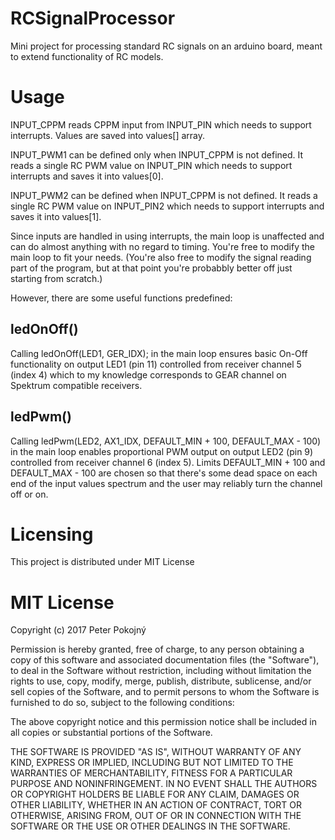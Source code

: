 # RCSignalProcessor
Mini project for processing standard RC signals on an arduino board, meant to extend functionality of RC models.

# Usage
INPUT_CPPM reads CPPM input from INPUT_PIN which needs to support interrupts. 
  Values are saved into values[] array.
  
INPUT_PWM1 can be defined only when INPUT_CPPM is not defined. It reads a single
  RC PWM value on INPUT_PIN which needs to support interrupts and saves it into 
  values[0].
  
INPUT_PWM2 can be defined when INPUT_CPPM is not defined. It reads a single
  RC PWM value on INPUT_PIN2 which needs to support interrupts and saves it into
  values[1].

Since inputs are handled in using interrupts, the main loop is unaffected and
can do almost anything with no regard to timing. You're free to modify the main
loop to fit your needs. (You're also free to modify the signal reading part of 
the program, but at that point you're probabbly better off just starting from
scratch.)

However, there are some useful functions predefined:

## ledOnOff()
  Calling ledOnOff(LED1, GER_IDX); in the main loop ensures basic On-Off 
  functionality on output LED1 (pin 11) controlled from receiver channel 5 (index 4) 
  which to my knowledge corresponds to GEAR channel on Spektrum compatible receivers.
  
## ledPwm()
  Calling ledPwm(LED2, AX1_IDX, DEFAULT_MIN + 100, DEFAULT_MAX - 100) in the main
  loop enables proportional PWM output on output LED2 (pin 9) controlled from
  receiver channel 6 (index 5). Limits DEFAULT_MIN + 100 and DEFAULT_MAX - 100 are
  chosen so that there's some dead space on each end of the input values spectrum
  and the user may reliably turn the channel off or on.

# Licensing
This project is distributed under MIT License

# MIT License

Copyright (c) 2017 Peter Pokojný

Permission is hereby granted, free of charge, to any person obtaining a copy
of this software and associated documentation files (the "Software"), to deal
in the Software without restriction, including without limitation the rights
to use, copy, modify, merge, publish, distribute, sublicense, and/or sell
copies of the Software, and to permit persons to whom the Software is
furnished to do so, subject to the following conditions:

The above copyright notice and this permission notice shall be included in all
copies or substantial portions of the Software.

THE SOFTWARE IS PROVIDED "AS IS", WITHOUT WARRANTY OF ANY KIND, EXPRESS OR
IMPLIED, INCLUDING BUT NOT LIMITED TO THE WARRANTIES OF MERCHANTABILITY,
FITNESS FOR A PARTICULAR PURPOSE AND NONINFRINGEMENT. IN NO EVENT SHALL THE
AUTHORS OR COPYRIGHT HOLDERS BE LIABLE FOR ANY CLAIM, DAMAGES OR OTHER
LIABILITY, WHETHER IN AN ACTION OF CONTRACT, TORT OR OTHERWISE, ARISING FROM,
OUT OF OR IN CONNECTION WITH THE SOFTWARE OR THE USE OR OTHER DEALINGS IN THE
SOFTWARE.
